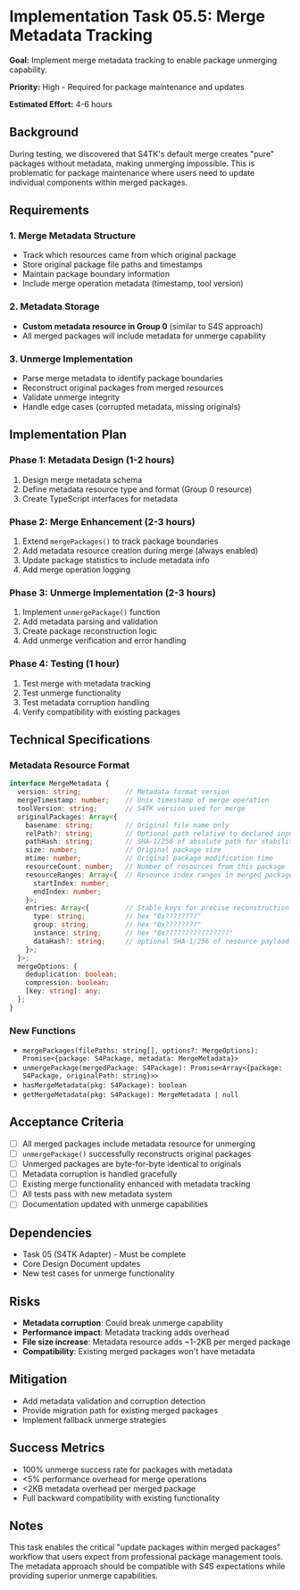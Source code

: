 # Implementation Task 05.5: Merge Metadata Tracking

**Goal:** Implement merge metadata tracking to enable package unmerging capability.

**Priority:** High - Required for package maintenance and updates

**Estimated Effort:** 4-6 hours

## Background

During testing, we discovered that S4TK's default merge creates "pure" packages without metadata, making unmerging impossible. This is problematic for package maintenance where users need to update individual components within merged packages.

## Requirements

### 1. Merge Metadata Structure
- Track which resources came from which original package
- Store original package file paths and timestamps
- Maintain package boundary information
- Include merge operation metadata (timestamp, tool version)

### 2. Metadata Storage
- **Custom metadata resource in Group 0** (similar to S4S approach)
- All merged packages will include metadata for unmerge capability

### 3. Unmerge Implementation
- Parse merge metadata to identify package boundaries
- Reconstruct original packages from merged resources
- Validate unmerge integrity
- Handle edge cases (corrupted metadata, missing originals)

## Implementation Plan

### Phase 1: Metadata Design (1-2 hours)
1. Design merge metadata schema
2. Define metadata resource type and format (Group 0 resource)
3. Create TypeScript interfaces for metadata

### Phase 2: Merge Enhancement (2-3 hours)
1. Extend `mergePackages()` to track package boundaries
2. Add metadata resource creation during merge (always enabled)
3. Update package statistics to include metadata info
4. Add merge operation logging

### Phase 3: Unmerge Implementation (2-3 hours)
1. Implement `unmergePackage()` function
2. Add metadata parsing and validation
3. Create package reconstruction logic
4. Add unmerge verification and error handling

### Phase 4: Testing (1 hour)
1. Test merge with metadata tracking
2. Test unmerge functionality
3. Test metadata corruption handling
4. Verify compatibility with existing packages

## Technical Specifications

### Metadata Resource Format
```typescript
interface MergeMetadata {
  version: string;           // Metadata format version
  mergeTimestamp: number;    // Unix timestamp of merge operation
  toolVersion: string;       // S4TK version used for merge
  originalPackages: Array<{
    basename: string;        // Original file name only
    relPath?: string;        // Optional path relative to declared input root
    pathHash: string;        // SHA-1/256 of absolute path for stability without PII
    size: number;            // Original package size
    mtime: number;           // Original package modification time
    resourceCount: number;   // Number of resources from this package
    resourceRanges: Array<{  // Resource index ranges in merged package (optional optimization)
      startIndex: number;
      endIndex: number;
    }>;
    entries: Array<{         // Stable keys for precise reconstruction
      type: string;          // hex "0x????????"
      group: string;         // hex "0x????????"
      instance: string;      // hex "0x????????????????"
      dataHash?: string;     // optional SHA-1/256 of resource payload (detect corruption)
    }>;
  }>;
  mergeOptions: {
    deduplication: boolean;
    compression: boolean;
    [key: string]: any;
  };
}
```

### New Functions
- `mergePackages(filePaths: string[], options?: MergeOptions): Promise<{package: S4Package, metadata: MergeMetadata}>`
- `unmergePackage(mergedPackage: S4Package): Promise<Array<{package: S4Package, originalPath: string}>>`
- `hasMergeMetadata(pkg: S4Package): boolean`
- `getMergeMetadata(pkg: S4Package): MergeMetadata | null`

## Acceptance Criteria

- [ ] All merged packages include metadata resource for unmerging
- [ ] `unmergePackage()` successfully reconstructs original packages
- [ ] Unmerged packages are byte-for-byte identical to originals
- [ ] Metadata corruption is handled gracefully
- [ ] Existing merge functionality enhanced with metadata tracking
- [ ] All tests pass with new metadata system
- [ ] Documentation updated with unmerge capabilities

## Dependencies

- Task 05 (S4TK Adapter) - Must be complete
- Core Design Document updates
- New test cases for unmerge functionality

## Risks

- **Metadata corruption**: Could break unmerge capability
- **Performance impact**: Metadata tracking adds overhead
- **File size increase**: Metadata resource adds ~1-2KB per merged package
- **Compatibility**: Existing merged packages won't have metadata

## Mitigation

- Add metadata validation and corruption detection
- Provide migration path for existing merged packages
- Implement fallback unmerge strategies

## Success Metrics

- 100% unmerge success rate for packages with metadata
- <5% performance overhead for merge operations
- <2KB metadata overhead per merged package
- Full backward compatibility with existing functionality

## Notes

This task enables the critical "update packages within merged packages" workflow that users expect from professional package management tools. The metadata approach should be compatible with S4S expectations while providing superior unmerge capabilities.
